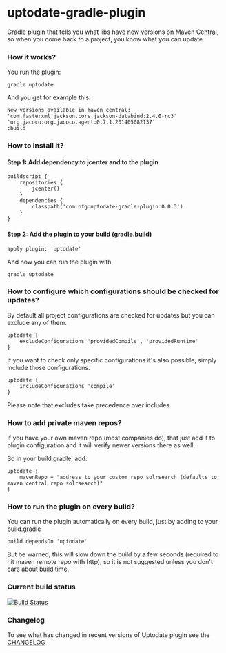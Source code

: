 
uptodate-gradle-plugin
======================

Gradle plugin that tells you what libs have new versions on Maven Central, so when you come back to a project, you know what you can update.

### How it works?

You run the plugin:

```
gradle uptodate
```

And you get for example this:

```
New versions available in maven central:
'com.fasterxml.jackson.core:jackson-databind:2.4.0-rc3'
'org.jacoco:org.jacoco.agent:0.7.1.201405082137'
:build
```

### How to install it?

#### Step 1: Add dependency to jcenter and to the plugin
```
buildscript {
    repositories {	
        jcenter()
    }
    dependencies {
        classpath('com.ofg:uptodate-gradle-plugin:0.0.3')
    }
}
```

#### Step 2: Add the plugin to your build (gradle.build)
```
apply plugin: 'uptodate'
```

And now you can run the plugin with
```
gradle uptodate
```

### How to configure which configurations should be checked for updates?

By default all project configurations are checked for updates but you can exclude any of them.
```
uptodate {
    excludeConfigurations 'providedCompile', 'providedRuntime'
}
```

If you want to check only specific configurations it's also possible, simply include those configurations.
```
uptodate {
    includeConfigurations 'compile'
}
```

Please note that excludes take precedence over includes.

### How to add private maven repos?

If you have your own maven repo (most companies do), that just add it to plugin configuration and it will verify newer versions there as well.

So in your build.gradle, add:

```
uptodate {
    mavenRepo = "address to your custom repo solrsearch (defaults to maven central repo solrsearch)"
}
```

### How to run the plugin on every build?

You can run the plugin automatically on every build, just by adding to your build.gradle

```
build.dependsOn 'uptodate'
```

But be warned, this will slow down the build by a few seconds (required to hit maven remote repo with http), so it is not suggested unless you don't care about build time.


### Current build status

[![Build Status](https://travis-ci.org/4finance/uptodate-gradle-plugin.svg?branch=master)](https://travis-ci.org/4finance/uptodate-gradle-plugin)


### Changelog

To see what has changed in recent versions of Uptodate plugin see the [CHANGELOG](CHANGELOG.md) 
